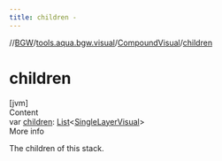 ```yaml
---
title: children -
---
```

//[BGW](../../../index.md)/[tools.aqua.bgw.visual](../index.md)/[CompoundVisual](index.md)/[children](children.md)



# children  
[jvm]  
Content  
var [children](children.md): [List](https://kotlinlang.org/api/latest/jvm/stdlib/kotlin.collections/-list/index.html)<[SingleLayerVisual](../-single-layer-visual/index.md)>  
More info  


The children of this stack.

  



